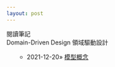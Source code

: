 ```yaml
---
layout: post
---
```


閱讀筆記 <br/>
Domain-Driven Design 領域驅動設計

<ol>
  <ul>
    <li class="post-list-item">
        <span class="home-date">
          2021-12-20»
        </span>
        <a href="/d-d-d-chapter1.html">模型概念</a>
    </li>
  </ul>
</ol>